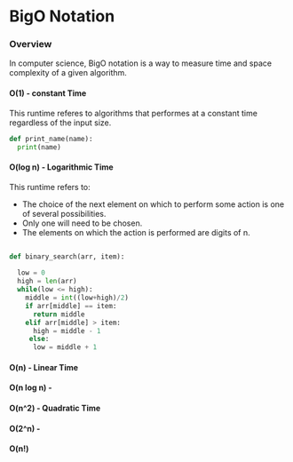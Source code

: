 
# BigO Notation

### Overview 

In computer science, BigO notation is a way to measure time and space complexity of a given algorithm.

#### O(1) - constant Time

This runtime referes to algorithms that performes at a constant time regardless of the input size.

``` python
def print_name(name):
  print(name)
```

#### O(log n) - Logarithmic Time

This runtime refers to:

* The choice of the next element on which to perform some action is one of several possibilities.
* Only one will need to be chosen.
* The elements on which the action is performed are digits of n.

```python

def binary_search(arr, item):
  
  low = 0
  high = len(arr)
  while(low <= high):
    middle = int((low+high)/2)
    if arr[middle] == item:
      return middle
    elif arr[middle] > item:
      high = middle - 1
     else:
      low = middle + 1
```

#### O(n) - Linear Time

#### O(n log n) - 


#### O(n^2) - Quadratic Time


#### O(2^n) - 



#### O(n!)
